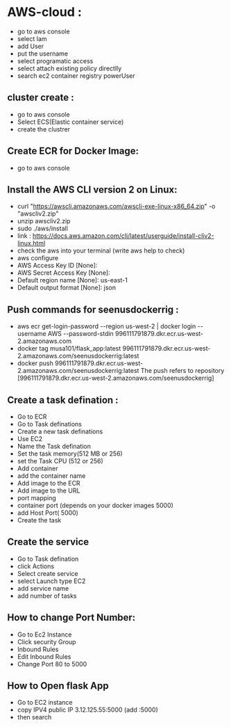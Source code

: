 # AWS-cloud :

- go to aws console
- select Iam
- add User
- put the username
- select programatic access
- select attach existing policy directlly
- search ec2 container registry powerUser

## cluster create :
- go to aws console
- Select ECS(Elastic container service)
- create the clustrer

## Create ECR for Docker Image:
- go to aws console

## Install the AWS CLI version 2 on Linux:
- curl "https://awscli.amazonaws.com/awscli-exe-linux-x86_64.zip" -o "awscliv2.zip"
- unzip awscliv2.zip
- sudo ./aws/install
- link : https://docs.aws.amazon.com/cli/latest/userguide/install-cliv2-linux.html
- check the aws into your terminal (write aws help to check)
- aws configure
- AWS Access Key ID [None]:
- AWS Secret Access Key [None]:
- Default region name [None]: us-east-1
- Default output format [None]: json
## Push commands for seenusdockerrig :
- aws ecr get-login-password --region us-west-2 | docker login --username AWS --password-stdin 996111791879.dkr.ecr.us-west-2.amazonaws.com
- docker tag musa101/flask_app:latest   996111791879.dkr.ecr.us-west-2.amazonaws.com/seenusdockerrig:latest
-  docker push 996111791879.dkr.ecr.us-west-2.amazonaws.com/seenusdockerrig:latest The push refers to repository [996111791879.dkr.ecr.us-west-2.amazonaws.com/seenusdockerrig]

## Create a task defination :
- Go to ECR
- Go to Task definations
- Create a new task definations
- Use EC2
- Name the Task defination
- Set the task memory(512 MB or 256)
- set the Task CPU (512 or 256)
- Add container
- add the container name
- Add image to the ECR
- Add image to the URL
- port mapping
- container port (depends on your docker images 5000)
- add Host Port( 5000)
- Create the task

## Create the service
- Go to Task defination
- click Actions
- Select create service
- select Launch type EC2
- add service name
- add number of tasks



## How to change Port Number:

- Go to Ec2 Instance
- Click security Group
- Inbound Rules
- Edit Inbound Rules
- Change Port 80 to 5000 

## How to Open flask App
- Go to EC2 instance
- copy IPV4 public IP 3.12.125.55:5000 (add :5000)
- then search




